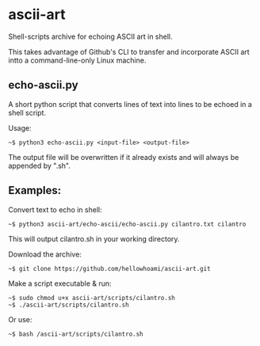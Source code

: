 # ascii-art
Shell-scripts archive for echoing ASCII art in shell.

This takes advantage of Github's CLI to transfer and incorporate ASCII art intto a command-line-only Linux machine.

## echo-ascii.py
A short python script that converts lines of text into lines to be echoed in a shell script.

Usage:
```
~$ python3 echo-ascii.py <input-file> <output-file>
```
The output file will be overwritten if it already exists and will always be appended by ".sh".
  
## Examples:
Convert text to echo in shell:
```
~$ python3 ascii-art/echo-ascii/echo-ascii.py cilantro.txt cilantro
```
This will output cilantro.sh in your working directory.

Download the archive:
```
~$ git clone https://github.com/hellowhoami/ascii-art.git
```
Make a script executable & run:
```
~$ sudo chmod u+x ascii-art/scripts/cilantro.sh
~$ ./ascii-art/scripts/cilantro.sh
```
Or use:
```
~$ bash /ascii-art/scripts/cilantro.sh
```
